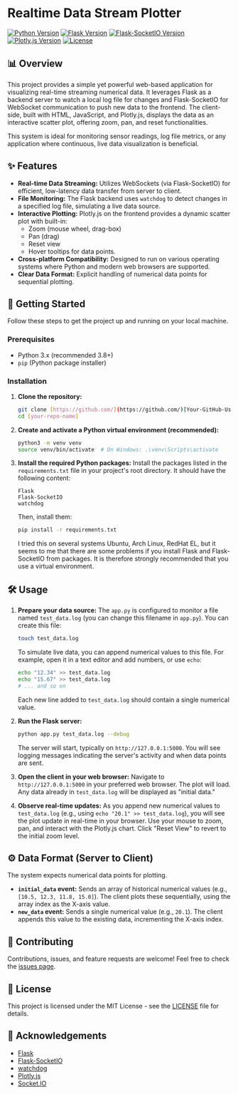 # Realtime Data Stream Plotter

[![Python Version](https://img.shields.io/badge/python-3.x-blue.svg)](https://www.python.org/)
[![Flask Version](https://img.shields.io/badge/flask-2.x-lightgrey.svg)](https://flask.palletsprojects.com/)
[![Flask-SocketIO Version](https://img.shields.io/badge/flask--socketio-5.x-orange.svg)](https://flask-socketio.readthedocs.io/)
[![Plotly.js Version](https://img.shields.io/badge/plotly.js-2.x-brightgreen.svg)](https://plotly.com/javascript/)
[![License](https://img.shields.io/badge/License-BSD_3--Clause-blue.svg)](https://opensource.org/licenses/BSD-3-Clause)

## 📊 Overview

This project provides a simple yet powerful web-based application for visualizing real-time streaming numerical data. It leverages Flask as a backend server to watch a local log file for changes and Flask-SocketIO for WebSocket communication to push new data to the frontend. The client-side, built with HTML, JavaScript, and Plotly.js, displays the data as an interactive scatter plot, offering zoom, pan, and reset functionalities.

This system is ideal for monitoring sensor readings, log file metrics, or any application where continuous, live data visualization is beneficial.

## ✨ Features

* **Real-time Data Streaming:** Utilizes WebSockets (via Flask-SocketIO) for efficient, low-latency data transfer from server to client.
* **File Monitoring:** The Flask backend uses `watchdog` to detect changes in a specified log file, simulating a live data source.
* **Interactive Plotting:** Plotly.js on the frontend provides a dynamic scatter plot with built-in:
    * Zoom (mouse wheel, drag-box)
    * Pan (drag)
    * Reset view
    * Hover tooltips for data points.
* **Cross-platform Compatibility:** Designed to run on various operating systems where Python and modern web browsers are supported.
* **Clear Data Format:** Explicit handling of numerical data points for sequential plotting.

## 🚀 Getting Started

Follow these steps to get the project up and running on your local machine.

### Prerequisites

* Python 3.x (recommended 3.8+)
* `pip` (Python package installer)

### Installation

1.  **Clone the repository:**
    ```bash
    git clone [https://github.com/](https://github.com/)[Your-GitHub-Username]/[your-repo-name].git
    cd [your-repo-name]
    ```

2.  **Create and activate a Python virtual environment (recommended):**
    ```bash
    python3 -m venv venv
    source venv/bin/activate  # On Windows: .\venv\Scripts\activate
    ```

3.  **Install the required Python packages:**
    Install the packages listed in the `requirements.txt` file in your project's root directory. It should have the following content:
    ```
    Flask
    Flask-SocketIO
    watchdog
    ```
    Then, install them:
    ```bash
    pip install -r requirements.txt
    ```
    I tried this on several systems Ubuntu, Arch Linux, RedHat EL, but it seems to me that
    there are some problems if you install Flask and Flask-SocketIO from packages. It is
    therefore strongly recommended that you use a virtual environment.

## 🛠️ Usage

1.  **Prepare your data source:**
    The `app.py` is configured to monitor a file named `test_data.log` (you can change this filename in `app.py`).
    You can create this file:
    ```bash
    touch test_data.log
    ```
    To simulate live data, you can append numerical values to this file. For example, open it in a text editor and add numbers, or use `echo`:
    ```bash
    echo "12.34" >> test_data.log
    echo "15.67" >> test_data.log
    # ... and so on
    ```
    Each new line added to `test_data.log` should contain a single numerical value.

2.  **Run the Flask server:**
    ```bash
    python app.py test_data.log --debug
    ```
    The server will start, typically on `http://127.0.0.1:5000`. You will see logging messages indicating the server's activity and when data points are sent.

3.  **Open the client in your web browser:**
    Navigate to `http://127.0.0.1:5000` in your preferred web browser.
    The plot will load. Any data already in `test_data.log` will be displayed as "initial data."

4.  **Observe real-time updates:**
    As you append new numerical values to `test_data.log` (e.g., using `echo "20.1" >> test_data.log`), you will see the plot update in real-time in your browser.
    Use your mouse to zoom, pan, and interact with the Plotly.js chart. Click "Reset View" to revert to the initial zoom level.

## ⚙️ Data Format (Server to Client)

The system expects numerical data points for plotting.

* **`initial_data` event:** Sends an array of historical numerical values (e.g., `[10.5, 12.3, 11.8, 15.0]`). The client plots these sequentially, using the array index as the X-axis value.
* **`new_data` event:** Sends a single numerical value (e.g., `20.1`). The client appends this value to the existing data, incrementing the X-axis index.

## 🤝 Contributing

Contributions, issues, and feature requests are welcome! Feel free to check the [issues page](https://github.com/[Your-GitHub-Username]/[your-repo-name]/issues).

## 📄 License

This project is licensed under the MIT License - see the [LICENSE](LICENSE) file for details.

## 🙏 Acknowledgements

* [Flask](https://flask.palletsprojects.com/)
* [Flask-SocketIO](https://flask-socketio.readthedocs.io/)
* [watchdog](https://python-watchdog.readthedocs.io/)
* [Plotly.js](https://plotly.com/javascript/)
* [Socket.IO](https://socket.io/)

